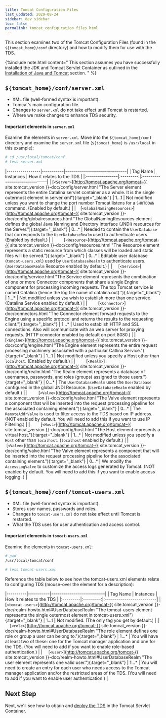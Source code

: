 ```yaml
---
title: Tomcat Configuration Files
last_updated: 2020-08-24
sidebar: dev_sidebar
toc: false
permalink: tomcat_configuration_files.html
---
```


This section examines two of the Tomcat Configuration Files (found in the `${tomcat_home}/conf` directory) and how to modify them for use with the TDS.

{%include note.html content="
This section assumes you have successfully installed the JDK and Tomcat Servlet Container as outlined in the [Installation of Java and Tomcat](install_java_tomcat.html) section.
" %}

## `${tomcat_home}/conf/server.xml`

* XML file (well-formed syntax is important).
* Tomcat's main configuration file.
* Changes to `server.xml` do not take effect until Tomcat is restarted.
* Where we make changes to enhance TDS security.

#### Important elements in `server.xml`

Examine the elements in `server.xml`.
Move into the `${tomcat_home}/conf` directory and examine the `server.xml` file (`${tomcat_home}` is `/usr/local` in this example):

~~~bash
# cd /usr/local/tomcat/conf
# less server.xml
~~~


|-----------------|-----------|-------------------------------|
| Tag Name  | Instances | How it relates to the TDS     |
|:----------------|:---------:|:------------------------------|
| [`<Server>`](http://tomcat.apache.org/tomcat-{{ site.tomcat_version }}-doc/config/server.html "The Server element represents the entire Catalina servlet container as a whole. It is the single outermost element in server.xml"){:target="_blank"} | 1...1 | Not modified unless you want to change the port number Tomcat listens for a `SHUTDOWN` command. (Enabled by default.) |
| &nbsp;&nbsp; [`<GlobalNamingResources>`](http://tomcat.apache.org/tomcat-{{ site.tomcat_version }}-doc/config/globalresources.html "The GlobalNamingResources element defines the global Java Naming and Directory Interface (JNDI) resources for the Server."){:target="_blank"} | 0...\* | Needed to contain the `UserDatabase` that corresponds to the `UserDatabaseRealm` used to authenticate users. (Enabled by default.) |
| &nbsp; &nbsp; &nbsp; &nbsp; [`<Resource>`](http://tomcat.apache.org/tomcat-{{ site.tomcat_version }}-doc/config/resources.html "The Resource element represents a static resource from which classes will be loaded and static files will be served."){:target="_blank"} | 0...\* | Editable user database (`tomcat-users.xml`) used by `UserDatabaseRealm` to authenticate users. (`UserDatabaseRealm` Resource enabled by default.) |
| &nbsp; &nbsp; [`<Service>`](http://tomcat.apache.org/tomcat-{{ site.tomcat_version }}-doc/config/service.html "The Service element represents the combination of one or more Connector components that share a single Engine component for processing incoming requests. The top Tomcat service is named Catalina (hence the log file name of catalina.out)."){:target="_blank"} | 1...\* | Not modified unless `you` wish to establish more than one service. (Catalina Service enabled by default.) |
| &nbsp; &nbsp; &nbsp; &nbsp; [`<Connector>`](http://tomcat.apache.org/tomcat-{{ site.tomcat_version }}-doc/connectors.html "The Connector element forward requests to the Engine using a specific protocol and returns the results to the requesting client."){:target="_blank"} | 1...\* | Used to establish HTTP and SSL connections. Also will communicate with an web server for proxying requests. (HTTP connector enabled by default on port 8080.) |
| &nbsp; &nbsp; &nbsp; &nbsp; [`<Engine>`](http://tomcat.apache.org/tomcat-{{ site.tomcat_version }}-doc/config/engine.html "The Engine element represents the entire request processing machinery associated with a particular Catlina Service."){:target="_blank"} | 1...1 | Not modified unless you specify a Host other than `localhost`. (Enabled by default.) |
| &nbsp; &nbsp; &nbsp; &nbsp; [`<Realm>`](http://tomcat.apache.org/tomcat-{{ site.tomcat_version }}-doc/config/realm.html "The Realm element represents a database of usernames, passwords, and roles (groups) assigned to those users."){:target="_blank"} | 0...\* | The `UserDatabaseRealm` uses the `UserDatabase` configured in the global JNDI Resource. (`UserDatabaseRealm` enabled by default.) |
| &nbsp; &nbsp; &nbsp; &nbsp; [`<Valve>`](http://tomcat.apache.org/tomcat-{{ site.tomcat_version }}-doc/config/valve.html "The Valve element represents a component that will be inserted into the request processing pipeline for the associated containing element."){:target="_blank"} | 0...\* | The `RemoteAddrValve` is used to filter access to the TDS based on IP address. (NOT enabled by default. You will need to add this if you want to use IP Filtering.) |
| &nbsp; &nbsp; &nbsp; &nbsp; [`<Host>`](http://tomcat.apache.org/tomcat-{{ site.tomcat_version }}-doc/config/host.html "The Host element represents a virtual host."){:target="_blank"} | 1...\* | Not modified unless you specify a `Host` other than `localhost`. (`localhost` enabled by default.) |
| &nbsp; &nbsp; &nbsp; &nbsp; &nbsp; &nbsp;[`<Valve>`](http://tomcat.apache.org/tomcat-{{ site.tomcat_version }}-doc/config/valve.html "The Valve element represents a component that will be inserted into the request processing pipeline for the associated containing element."){:target="_blank"} | 0...\* | We modify the `AccessLogValve` to customize the access logs generated by Tomcat. (NOT enabled by default. You will need to add this if you want to enable access logging. ) |

## `${tomcat_home}/conf/tomcat-users.xml`

* XML file (well-formed syntax is important).
* Stores user names, passwords and roles.
* Changes to `tomcat-users.xml` do not take effect until Tomcat is restarted.
* What the TDS uses for user authentication and access control.


#### Important elements in `tomcat-users.xml`

Examine the elements in `tomcat-users.xml`:

~~~bash
# pwd
/usr/local/tomcat/conf

# less tomcat-users.xml
~~~

Reference the table below to see how the tomcat-users.xml elements relate to configuring TDS (mouse-over the element for a description):

|----------|-----------|---------------------------|
| Tag Name | Instances | How it relates to the TDS |
|:---------|:---------:|:--------------------------|
| [`<tomcat-users>`](http://tomcat.apache.org/tomcat-{{ site.tomcat_version }}-doc/realm-howto.html#UserDatabaseRealm "The tomcat-users element represents the single outermost element in tomcat-users.xml"){:target="_blank"} | 1...1 | Not modified. (The only tag you get by default.) |
| &nbsp; &nbsp; [`<role>`](http://tomcat.apache.org/tomcat-{{ site.tomcat_version }}-doc/realm-howto.html#UserDatabaseRealm "The role element defines one role or group a user can belong to."){:target="_blank"} | 1...\* | You will have at least two of these: one for the Tomcat manager application and one for the TDS. (You will need to add if you want to enable role-based authentication.) |
| &nbsp; &nbsp; [`<user>`](http://tomcat.apache.org/tomcat-{{ site.tomcat_version }}-doc/realm-howto.html#UserDatabaseRealm "The user element represents one valid user."){:target="_blank"} | 1...\* | You will need to create an entry for each user who needs access to the Tomcat manager application and/or the restricted areas of the TDS. (You will need to add if you want to enable user authentication.) |


## Next Step

Next, we'll see how to obtain and [deploy the TDS](deploying_the_tds.html) in the Tomcat Servlet Container.
